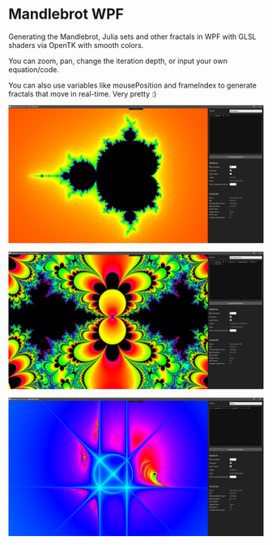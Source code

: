 # Mandlebrot WPF
Generating the Mandlebrot, Julia sets and other fractals in WPF with GLSL shaders via OpenTK with smooth colors. 

You can zoom, pan, change the iteration depth, or input your own equation/code.

You can also use variables like mousePosition and frameIndex to generate fractals that move in real-time. Very pretty :)

![Alt text](/screenshot-mandlebrot.png?raw=true "Mandlebrot")

![Alt text](/screenshot-flowers.png?raw=true "Fractal Flowers")

![Alt text](/screenshot-wicca.png?raw=true "Wicca")
